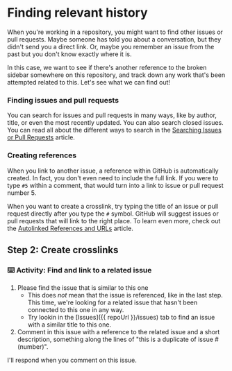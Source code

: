 # Finding relevant history

When you're working in a repository, you might want to find other issues or pull requests. Maybe someone has told you about a conversation, but they didn't send you a direct link. Or, maybe you remember an issue from the past but you don't know exactly where it is.

In this case, we want to see if there's another reference to the broken sidebar somewhere on this repository, and track down any work that's been attempted related to this. Let's see what we can find out!

### Finding issues and pull requests

You can search for issues and pull requests in many ways, like by author, title, or even the most recently updated. You can also search closed issues. You can read all about the different ways to search in the [Searching Issues or Pull Requests](https://help.github.com/en/articles/searching-issues-and-pull-requests#search-by-open-or-closed-state) article.

### Creating references

When you link to another issue, a reference within GitHub is automatically created. In fact, you don't even need to include the full link. If you were to type `#5` within a comment, that would turn into a link to issue or pull request number 5.

When you want to create a crosslink, try typing the title of an issue or pull request directly after you type the `#` symbol. GitHub will suggest issues or pull requests that will link to the right place. To learn even more, check out the [Autolinked References and URLs](https://help.github.com/en/articles/autolinked-references-and-urls) article.

## Step 2: Create crosslinks

### :keyboard: Activity: Find and link to a related issue

1. Please find the issue that is similar to this one
   - This does _not_ mean that the issue is referenced, like in the last step. This time, we're looking for a related issue that hasn't been connected to this one in any way.
   - Try lookin in the [Issues]({{ repoUrl }}/issues) tab to find an issue with a similar title to this one.
2. Comment in this issue with a reference to the related issue and a short description, something along the lines of "this is a duplicate of issue #(number)".

I'll respond when you comment on this issue.
